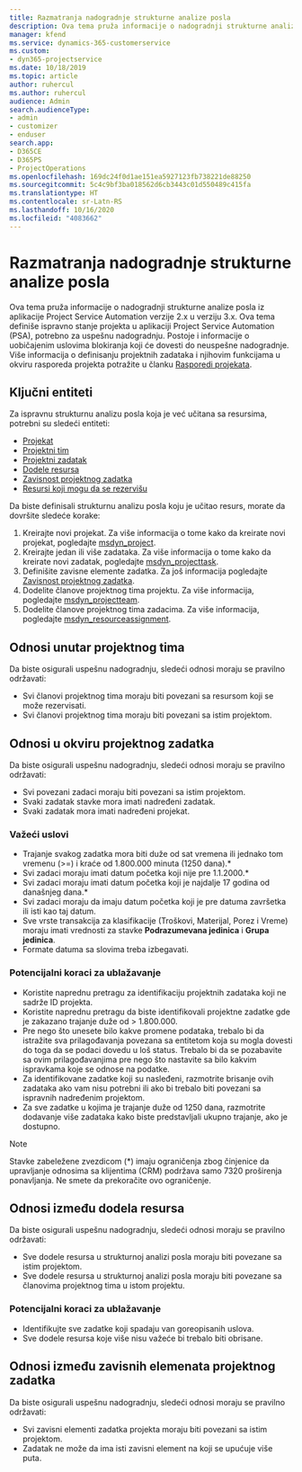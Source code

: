 ```yaml
---
title: Razmatranja nadogradnje strukturne analize posla
description: Ova tema pruža informacije o nadogradnji strukturne analize posla iz aplikacije Project Service Automation verzije 2.x u verziju 3.x.
manager: kfend
ms.service: dynamics-365-customerservice
ms.custom:
- dyn365-projectservice
ms.date: 10/18/2019
ms.topic: article
author: ruhercul
ms.author: ruhercul
audience: Admin
search.audienceType:
- admin
- customizer
- enduser
search.app:
- D365CE
- D365PS
- ProjectOperations
ms.openlocfilehash: 169dc24f0d1ae151ea5927123fb738221de88250
ms.sourcegitcommit: 5c4c9bf3ba018562d6cb3443c01d550489c415fa
ms.translationtype: HT
ms.contentlocale: sr-Latn-RS
ms.lasthandoff: 10/16/2020
ms.locfileid: "4083662"
---
```

# <a name="upgrade-considerations-for-the-work-breakdown-structure"></a>Razmatranja nadogradnje strukturne analize posla
Ova tema pruža informacije o nadogradnji strukturne analize posla iz aplikacije Project Service Automation verzije 2.x u verziju 3.x. Ova tema definiše ispravno stanje projekta u aplikaciji Project Service Automation (PSA), potrebno za uspešnu nadogradnju. Postoje i informacije o uobičajenim uslovima blokiranja koji će dovesti do neuspešne nadogradnje. Više informacija o definisanju projektnih zadataka i njihovim funkcijama u okviru rasporeda projekta potražite u članku [Rasporedi projekata](project-creating.md).

## <a name="key-entities"></a>Ključni entiteti
Za ispravnu strukturnu analizu posla koja je već učitana sa resursima, potrebni su sledeći entiteti:

- [Projekat](https://docs.microsoft.com/dynamics365/customerengagement/on-premises/developer/entities/msdyn_project)
- [Projektni tim](https://docs.microsoft.com/dynamics365/customerengagement/on-premises/developer/entities/msdyn_projectteam)
- [Projektni zadatak](https://docs.microsoft.com/dynamics365/customerengagement/on-premises/developer/entities/msdyn_projecttask)
- [Dodele resursa](https://docs.microsoft.com/dynamics365/customerengagement/on-premises/developer/entities/msdyn_resourceassignment)
- [Zavisnost projektnog zadatka](https://docs.microsoft.com/dynamics365/customerengagement/on-premises/developer/entities/msdyn_projecttaskdependency)
- [Resursi koji mogu da se rezervišu](https://docs.microsoft.com/dynamics365/customerengagement/on-premises/developer/entities/bookableresource)

Da biste definisali strukturnu analizu posla koju je učitao resurs, morate da dovršite sledeće korake:

1. Kreirajte novi projekat. Za više informacija o tome kako da kreirate novi projekat, pogledajte [msdyn_project](https://docs.microsoft.com/dynamics365/customerengagement/on-premises/developer/entities/msdyn_project).
2. Kreirajte jedan ili više zadataka. Za više informacija o tome kako da kreirate novi zadatak, pogledajte [msdyn_projecttask](https://docs.microsoft.com/dynamics365/customerengagement/on-premises/developer/entities/msdyn_projecttask).
3. Definišite zavisne elemente zadatka. Za još informacija pogledajte [Zavisnost projektnog zadatka](https://docs.microsoft.com/dynamics365/customerengagement/on-premises/developer/entities/msdyn_projecttaskdependency).
4. Dodelite članove projektnog tima projektu. Za više informacija, pogledajte [msdyn_projectteam](https://docs.microsoft.com/dynamics365/customerengagement/on-premises/developer/entities/msdyn_projectteam).
5. Dodelite članove projektnog tima zadacima. Za više informacija, pogledajte [msdyn_resourceassignment](https://docs.microsoft.com/dynamics365/customerengagement/on-premises/developer/entities/msdyn_resourceassignment).

## <a name="project-team-relationships"></a>Odnosi unutar projektnog tima

Da biste osigurali uspešnu nadogradnju, sledeći odnosi moraju se pravilno održavati:
- Svi članovi projektnog tima moraju biti povezani sa resursom koji se može rezervisati.
- Svi članovi projektnog tima moraju biti povezani sa istim projektom. 

## <a name="project-task-relationships"></a>Odnosi u okviru projektnog zadatka
Da biste osigurali uspešnu nadogradnju, sledeći odnosi moraju se pravilno održavati:

- Svi povezani zadaci moraju biti povezani sa istim projektom.
- Svaki zadatak stavke mora imati nadređeni zadatak.
- Svaki zadatak mora imati nadređeni projekat.

### <a name="valid-conditions"></a>Važeći uslovi

- Trajanje svakog zadatka mora biti duže od sat vremena ili jednako tom vremenu (>=) i kraće od 1.800.000 minuta (1250 dana).*
- Svi zadaci moraju imati datum početka koji nije pre 1.1.2000.*
- Svi zadaci moraju imati datum početka koji je najdalje 17 godina od današnjeg dana.*
- Svi zadaci moraju da imaju datum početka koji je pre datuma završetka ili isti kao taj datum.
- Sve vrste transakcija za klasifikacije (Troškovi, Materijal, Porez i Vreme) moraju imati vrednosti za stavke **Podrazumevana jedinica** i **Grupa jedinica**.
- Formate datuma sa slovima treba izbegavati.

### <a name="potential-mitigation-steps"></a>Potencijalni koraci za ublažavanje
- Koristite naprednu pretragu za identifikaciju projektnih zadataka koji ne sadrže ID projekta.
- Koristite naprednu pretragu da biste identifikovali projektne zadatke gde je zakazano trajanje duže od > 1.800.000.
- Pre nego što unesete bilo kakve promene podataka, trebalo bi da istražite sva prilagođavanja povezana sa entitetom koja su mogla dovesti do toga da se podaci dovedu u loš status. Trebalo bi da se pozabavite sa ovim prilagođavanjima pre nego što nastavite sa bilo kakvim ispravkama koje se odnose na podatke.
- Za identifikovane zadatke koji su nasleđeni, razmotrite brisanje ovih zadataka ako vam nisu potrebni ili ako bi trebalo biti povezani sa ispravnih nadređenim projektom.
- Za sve zadatke u kojima je trajanje duže od 1250 dana, razmotrite dodavanje više zadataka kako biste predstavljali ukupno trajanje, ako je dostupno.

> [!NOTE]
> Stavke zabeležene zvezdicom (\*) imaju ograničenja zbog činjenice da upravljanje odnosima sa klijentima (CRM) podržava samo 7320 proširenja ponavljanja. Ne smete da prekoračite ovo ograničenje.

## <a name="resource-assignment-relationships"></a>Odnosi između dodela resursa
Da biste osigurali uspešnu nadogradnju, sledeći odnosi moraju se pravilno održavati:

- Sve dodele resursa u strukturnoj analizi posla moraju biti povezane sa istim projektom.
- Sve dodele resursa u strukturnoj analizi posla moraju biti povezane sa članovima projektnog tima u istom projektu.

### <a name="potential-mitigation-steps"></a>Potencijalni koraci za ublažavanje
- Identifikujte sve zadatke koji spadaju van goreopisanih uslova.  
- Sve dodele resursa koje više nisu važeće bi trebalo biti obrisane.

## <a name="project-task-dependency-relationships"></a>Odnosi između zavisnih elemenata projektnog zadatka
Da biste osigurali uspešnu nadogradnju, sledeći odnosi moraju se pravilno održavati:

- Svi zavisni elementi zadatka projekta moraju biti povezani sa istim projektom.
- Zadatak ne može da ima isti zavisni element na koji se upućuje više puta.
